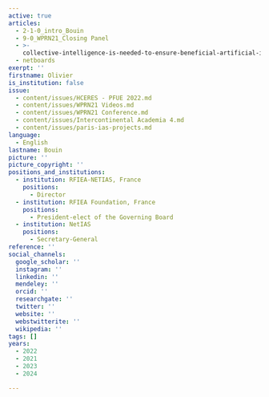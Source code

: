 ```yaml
---
active: true
articles:
  - 2-1-0_intro_Bouin
  - 9-0_WPRN21_Closing Panel
  - >-
    collective-intelligence-is-needed-to-ensure-beneficial-artificial-intelligence
  - netboards
exerpt: ''
firstname: Olivier
is_institution: false
issue:
  - content/issues/HCERES - PFUE 2022.md
  - content/issues/WPRN21 Videos.md
  - content/issues/WPRN21 Conference.md
  - content/issues/Intercontinental Academia 4.md
  - content/issues/paris-ias-projects.md
language:
  - English
lastname: Bouin
picture: ''
picture_copyright: ''
positions_and_institutions:
  - institution: RFIEA-NETIAS, France
    positions:
      - Director
  - institution: RFIEA Foundation, France
    positions:
      - President-elect of the Governing Board
  - institution: NetIAS
    positions:
      - Secretary-General
reference: ''
social_channels:
  google_scholar: ''
  instagram: ''
  linkedin: ''
  mendeley: ''
  orcid: ''
  researchgate: ''
  twitter: ''
  website: ''
  webstwitterite: ''
  wikipedia: ''
tags: []
years:
  - 2022
  - 2021
  - 2023
  - 2024

---
```

